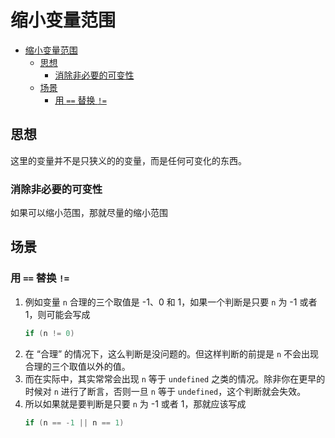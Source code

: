 # 缩小变量范围


<!-- TOC -->

- [缩小变量范围](#缩小变量范围)
    - [思想](#思想)
        - [消除非必要的可变性](#消除非必要的可变性)
    - [场景](#场景)
        - [用 `==` 替换 `!=`](#用--替换-)

<!-- /TOC -->


## 思想
这里的变量并不是只狭义的的变量，而是任何可变化的东西。

### 消除非必要的可变性
如果可以缩小范围，那就尽量的缩小范围


## 场景
### 用 `==` 替换 `!=`
1. 例如变量 `n` 合理的三个取值是 -1、0 和 1，如果一个判断是只要 `n` 为 -1 或者 1，则可能会写成
    ```cpp
    if (n != 0)
    ```
2. 在 “合理” 的情况下，这么判断是没问题的。但这样判断的前提是 `n` 不会出现合理的三个取值以外的值。
3. 而在实际中，其实常常会出现 `n` 等于 `undefined` 之类的情况。除非你在更早的时候对 `n` 进行了断言，否则一旦 `n` 等于 `undefined`，这个判断就会失效。
4. 所以如果就是要判断是只要 `n` 为 -1 或者 1，那就应该写成
    ```cpp
    if (n == -1 || n == 1)
    ```

